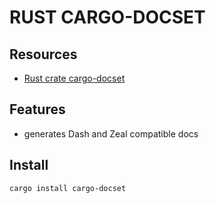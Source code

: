 # RUST CARGO-DOCSET

## Resources

- [Rust crate cargo-docset](https://crates.io/crates/cargo-docset)

## Features

- generates Dash and Zeal compatible docs

## Install

```console
cargo install cargo-docset
```
